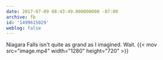 ```yaml
---
date: 2017-07-09 08:43:49.000000000 -07:00
archive: fb
id: '1499615029'
weblog: false
---
```


Niagara Falls isn't quite as grand as I imagined. Wait.
{{< mov src="image.mp4" width="1280" height="720" >}}
